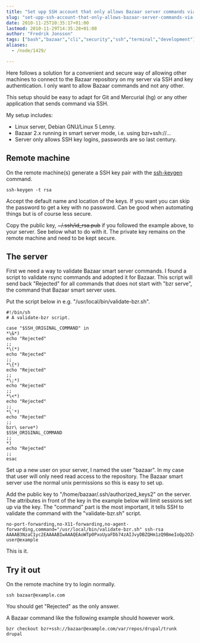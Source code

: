 ```yaml
---
title: "Set upp SSH account that only allows Bazaar server commands via key authentication"
slug: "set-upp-ssh-account-that-only-allows-bazaar-server-commands-via-key-authentication"
date: 2010-11-25T10:35:17+01:00
lastmod: 2010-11-29T14:35:28+01:00
author: "Fredrik Jonsson"
tags: ["bash","bazaar","cli","security","ssh","terminal","development"]
aliases:
  - /node/1429/

---
```




Here follows a solution for a convenient and secure way of allowing other machines to connect to the Bazaar repository on my server via SSH and key authentication. I only want to allow Bazaar commands and not any other.

This setup should be easy to adapt for Git and Mercurial (hg) or any other application that sends command via SSH.

My setup includes:

* Linux server, Debian GNU/Linux 5 Lenny.
* Bazaar 2.x running in smart server mode, i.e. using bzr+ssh://…
* Server only allows SSH key logins, passwords are so last century.

## Remote machine

On the remote machine(s) generate a SSH key pair with the [ssh-keygen](http://www.openbsd.org/cgi-bin/man.cgi?query=ssh-keygen) command.

~~~~
ssh-keygen -t rsa
~~~~

Accept the default name and location of the keys. If you want you can skip the password to get a key with no password. Can be good when automating things but is of course less secure.

Copy the public key, ~~~~~/.ssh/id_rsa.pub~~~~ if you followed the example above, to your server. See below what to do with it. The private key remains on the remote machine and need to be kept secure.

## The server

First we need a way to validate Bazaar smart server commands. I found a script to validate rsync commands and adopted it for Bazaar. This script will send back "Rejected" for all commands that does not start with "bzr serve", the command that Bazaar smart server uses.

Put the script below in e.g. "/usr/local/bin/validate-bzr.sh".

~~~~
#!/bin/sh
# A validate-bzr script.

case "$SSH_ORIGINAL_COMMAND" in
*\&*)
echo "Rejected"
;;
*\(*)
echo "Rejected"
;;
*\{*)
echo "Rejected"
;;
*\;*)
echo "Rejected"
;;
*\<*)
echo "Rejected"
;;
*\`*)
echo "Rejected"
;;
bzr\ serve*)
$SSH_ORIGINAL_COMMAND
;;
*)
echo "Rejected"
;;
esac
~~~~

Set up a new user on your server, I named the user "bazaar". In my case that user will only need read access to the repository. The Bazaar smart server use the normal unix permissions so this is easy to set up.

Add the public key to "/home/bazaar/.ssh/authorized_keys2" on the server. The attributes in front of the key in the example below will limit sessions set up via the key. The "command" part is the most important, it tells SSH to validate the command with the "validate-bzr.sh" script.

~~~~
no-port-forwarding,no-X11-forwarding,no-agent-forwarding,command="/usr/local/bin/validate-bzr.sh" ssh-rsa AAAAB3NzaC1yc2EAAAABIwAAAQEAoWTp0PxoUyaFDb74zAIJvyDBZQHm1zQ9BmeIoQp2OZvsfV8qU2569Eaoy18LynrcgLbkkpnZ60r7/q8q1Mul3BDpEVfmzKJ0aReXX9zADE7RWddyi35kSgugSfQUDDxhmHn0Sm1PYM06x8e1ZhQSnjSdMPLc6ezAw0b7C0wKn6xXKE6PM3jMHNqnr/5NfRz70iRZGdSgphb+kap5fQsXaRoy04Lwrvz8CtIj2w3GNtFoUOOZGIYT1w+9k1GprOmuQdPv/Kp/mEFiNsONxBcm8xx2nDyVK6QeuMtTL44ziv5RJWFcVHe132mrgZMSZsegVkFewN33ZXYlcGdYo9PZiQ== user@example
~~~~

This is it.

## Try it out

On the remote machine try to login normally.

~~~~
ssh bazaar@example.com
~~~~

You should get "Rejected" as the only answer.

A Bazaar command like the following example should however work.

~~~~
bzr checkout bzr+ssh://bazaar@example.com/var/repos/drupal/trunk drupal
~~~~

